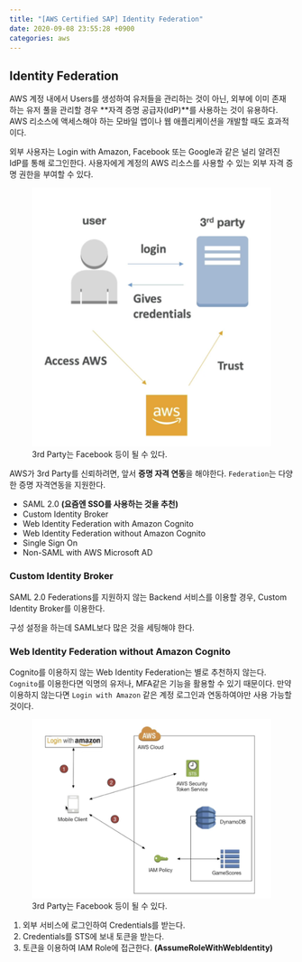 ```yaml
---
title: "[AWS Certified SAP] Identity Federation"
date: 2020-09-08 23:55:28 +0900
categories: aws
---
```


## Identity Federation

AWS 계정 내에서 Users를 생성하여 유저들을 관리하는 것이 아닌, 외부에 이미 존재하는 유저 풀을 관리할 경우 **자격 증명 공급자(IdP)**를 사용하는 것이 유용하다. AWS 리소스에 액세스해야 하는 모바일 앱이나 웹 애플리케이션을 개발할 때도 효과적이다.

외부 사용자는 Login with Amazon, Facebook 또는 Google과 같은 널리 알려진 IdP를 통해 로그인한다. 사용자에게 계정의 AWS 리소스를 사용할 수 있는 외부 자격 증명 권한을 부여할 수 있다.

<figure>
    <img src="/assets/images/2020-09-08-02.png" />
    <figcaption>3rd Party는 Facebook 등이 될 수 있다.</figcaption>
</figure>

AWS가 3rd Party를 신뢰하려면, 앞서 **증명 자격 연동**을 해야한다. `Federation`는 다양한 증명 자격연동을 지원한다.

- SAML 2.0 **(요즘엔 SSO를 사용하는 것을 추천)**
- Custom Identity Broker
- Web Identity Federation with Amazon Cognito
- Web Identity Federation without Amazon Cognito
- Single Sign On
- Non-SAML with AWS Microsoft AD

### Custom Identity Broker

SAML 2.0 Federations를 지원하지 않는 Backend 서비스를 이용할 경우, Custom Identity Broker를 이용한다.

구성 설정을 하는데 SAML보다 많은 것을 세팅해야 한다.


### Web Identity Federation without Amazon Cognito

Cognito를 이용하지 않는 Web Identity Federation는 별로 추천하지 않는다. `Cognito`를 이용한다면 익명의 유저나, MFA같은 기능을 활용할 수 있기 때문이다. 만약 이용하지 않는다면 `Login with Amazon` 같은 계정 로그인과 연동하여야만 사용 가능할 것이다.

<figure>
    <img src="/assets/images/2020-09-08-03.png" />
    <figcaption>3rd Party는 Facebook 등이 될 수 있다.</figcaption>
</figure>

1. 외부 서비스에 로그인하여 Credentials를 받는다.
2. Credentials를 STS에 보내 토큰을 받는다.
3. 토큰을 이용하여 IAM Role에 접근한다. **(AssumeRoleWithWebIdentity)**
